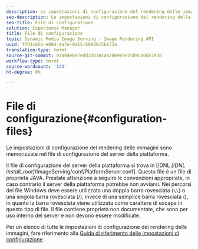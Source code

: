 ```yaml
---
description: Le impostazioni di configurazione del rendering delle immagini sono memorizzate nel file di configurazione del server della piattaforma.
seo-description: Le impostazioni di configurazione del rendering delle immagini sono memorizzate nel file di configurazione del server della piattaforma.
seo-title: File di configurazione
solution: Experience Manager
title: File di configurazione
topic: Dynamic Media Image Serving - Image Rendering API
uuid: ffd1c65b-e084-4a7e-9a15-600d6c5b173a
translation-type: tm+mt
source-git-commit: 97a84e8e7edd3d834ca42069eae7c09c00d57938
workflow-type: tm+mt
source-wordcount: '143'
ht-degree: 0%

---
```



# File di configurazione{#configuration-files}

Le impostazioni di configurazione del rendering delle immagini sono memorizzate nel file di configurazione del server della piattaforma.

Il file di configurazione del server della piattaforma si trova in [!DNL *[!DNL install_root]*/ImageServing/conf/PlatformServer.conf]. Questo file è un file di proprietà JAVA. Prestate attenzione a seguire le convenzioni appropriate, in caso contrario il server della piattaforma potrebbe non avviarsi. Nei percorsi dei file Windows deve essere utilizzata una doppia barra rovesciata (`\\`) o una singola barra rovesciata (/), invece di una semplice barra rovesciata (\), in quanto la barra rovesciata viene utilizzata come carattere di escape in questo tipo di file. Il file contiene proprietà non documentate, che sono per uso interno del server e non devono essere modificate.

Per un elenco di tutte le impostazioni di configurazione del rendering delle immagini, fare riferimento alla [Guida di riferimento delle impostazioni di configurazione](../../../../../ir-api/server-admin/image-rendering-api-ref/c-ir-server-administration/c-ir-configuration-settings-reference/c-ir-configuration-settings-reference.md#concept-6947a512d4c94e9fb8a71b80243fee81).
